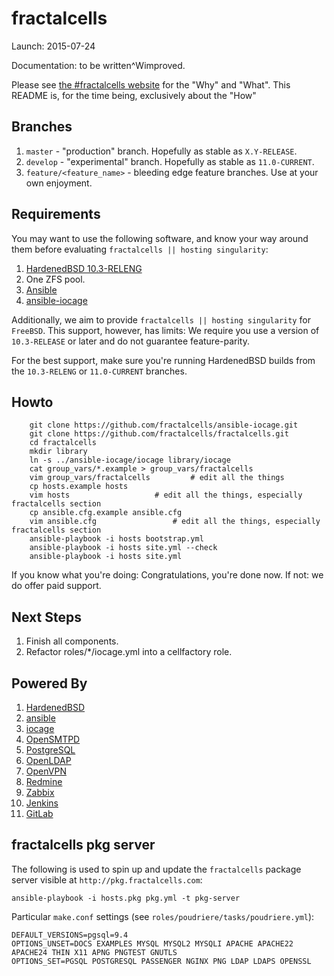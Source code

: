 # fractalcells

Launch: 2015-07-24

Documentation: to be written^Wimproved.

Please see [the #fractalcells website](http://www.fractalcells.com) for the "Why" and "What".
This README is, for the time being, exclusively about the "How"

## Branches

1. `master` - "production" branch. Hopefully as stable as `X.Y-RELEASE`.
1. `develop` - "experimental" branch. Hopefully as stable as `11.0-CURRENT`.
1. `feature/<feature_name>` - bleeding edge feature branches. Use at your own enjoyment.

## Requirements

You may want to use the following software, and know your way around them before evaluating
`fractalcells || hosting singularity`:

1. [HardenedBSD 10.3-RELENG](https://www.hardenedbsd.org/)
1. One ZFS pool.
1. [Ansible](https://www.ansible.com/)
1. [ansible-iocage](https://github.com/fractalcells/ansible-iocage/)

Additionally, we aim to provide `fractalcells || hosting singularity` for
`FreeBSD`. This support, however, has limits: We require you use a version of
`10.3-RELEASE` or later and do not guarantee feature-parity.

For the best support, make sure you're running HardenedBSD builds from the
`10.3-RELENG` or `11.0-CURRENT` branches.

## Howto

```
    git clone https://github.com/fractalcells/ansible-iocage.git
    git clone https://github.com/fractalcells/fractalcells.git
    cd fractalcells
    mkdir library
    ln -s ../ansible-iocage/iocage library/iocage
    cat group_vars/*.example > group_vars/fractalcells
    vim group_vars/fractalcells 		# edit all the things
    cp hosts.example hosts
    vim hosts 					# edit all the things, especially fractalcells section
    cp ansible.cfg.example ansible.cfg
    vim ansible.cfg 				# edit all the things, especially fractalcells section
    ansible-playbook -i hosts bootstrap.yml
    ansible-playbook -i hosts site.yml --check
    ansible-playbook -i hosts site.yml
```

If you know what you're doing: Congratulations, you're done now.
If not: we do offer paid support.


## Next Steps

1. Finish all components.
2. Refactor roles/*/iocage.yml into a cellfactory role.

## Powered By

1. [HardenedBSD](https://www.hardenedbsd.org)
1. [ansible](https://www.ansible.com)
1. [iocage](https://github.com/pannon/iocage)
1. [OpenSMTPD](https://www.opensmtpd.org)
1. [PostgreSQL](https://www.postgresql.org)
1. [OpenLDAP](https://www.openldap.org)
1. [OpenVPN](https://www.openvpn.org)
1. [Redmine](https://www.redmine.org)
1. [Zabbix](https://www.zabbix.org)
1. [Jenkins](https://www.jenkins-ci.org)
1. [GitLab](https://www.gitlab.org)

## fractalcells pkg server

The following is used to spin up and update the `fractalcells` package server visible at `http://pkg.fractalcells.com`:

```
ansible-playbook -i hosts.pkg pkg.yml -t pkg-server
```

Particular `make.conf` settings (see `roles/poudriere/tasks/poudriere.yml`):
```
DEFAULT_VERSIONS=pgsql=9.4
OPTIONS_UNSET=DOCS EXAMPLES MYSQL MYSQL2 MYSQLI APACHE APACHE22 APACHE24 THIN X11 APNG PNGTEST GNUTLS
OPTIONS_SET=PGSQL POSTGRESQL PASSENGER NGINX PNG LDAP LDAPS OPENSSL
```
